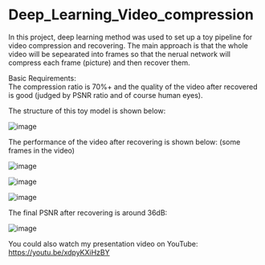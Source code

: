 # Deep_Learning_Video_compression

In this project, deep learning method was used to set up a toy pipeline for video compression and recovering. The main approach is that the whole video will be sepearated into frames so that the nerual network will compress each frame (picture) and then recover them. 

Basic Requirements:\
The compression ratio is 70%+ and the quality of the video after recovered is good (judged by PSNR ratio and of course human eyes).

The structure of this toy model is shown below:

![image](https://user-images.githubusercontent.com/58734009/184898741-ddfccc27-2dab-4ba9-8ce9-cd4a2e96b011.png)


The performance of the video after recovering is shown below: (some frames in the video)

![image](https://user-images.githubusercontent.com/58734009/184895860-080b92bd-e9a5-416b-91ee-ad3e1df9af9c.png)

![image](https://user-images.githubusercontent.com/58734009/184895504-c75e9cb5-294f-4257-8084-7965efc154ac.png)

![image](https://user-images.githubusercontent.com/58734009/184895902-dddd1dbb-f529-4e11-9f09-db3d8e235b4e.png)


The final PSNR after recovering is around 36dB:

![image](https://user-images.githubusercontent.com/58734009/184895757-ae07646a-1934-4882-991f-0999026427e5.png)

You could also watch my presentation video on YouTube:
https://youtu.be/xdpyKXiHzBY

